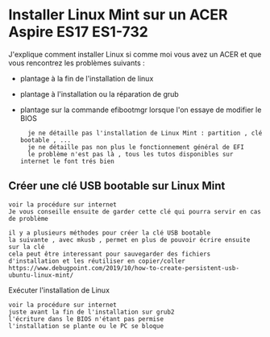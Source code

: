 # Installer Linux Mint sur un ACER Aspire ES17 ES1-732

J'explique comment installer Linux si comme moi vous avez un ACER et que vous rencontrez les problèmes suivants :

- plantage à la fin de l'installation de linux
- plantage à l'installation ou la réparation de grub
- plantage sur la commande efibootmgr lorsque l'on essaye de modifier le BIOS

		je ne détaille pas l'installation de Linux Mint : partition , clé bootable , ... 
		je ne détaille pas non plus le fonctionnement général de EFI
		le problème n'est pas là , tous les tutos disponibles sur internet le font trés bien

## Créer une clé USB bootable sur Linux Mint

	voir la procédure sur internet
	Je vous conseille ensuite de garder cette clé qui pourra servir en cas de problème
	
	il y a plusieurs méthodes pour créer la clé USB bootable
	la suivante , avec mkusb , permet en plus de pouvoir écrire ensuite sur la clé
	cela peut être interessant pour sauvegarder des fichiers d'installation et les réutiliser en copier/coller
	https://www.debugpoint.com/2019/10/how-to-create-persistent-usb-ubuntu-linux-mint/


Exécuter l'installation de Linux

	voir la procédure sur internet
	juste avant la fin de l'installation sur grub2
	l'écriture dans le BIOS n'étant pas permise
	l'installation se plante ou le PC se bloque
